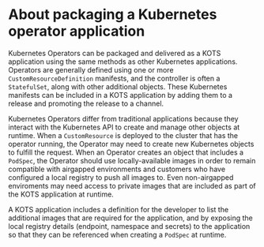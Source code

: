 # About packaging a Kubernetes operator application

Kubernetes Operators can be packaged and delivered as a KOTS application using the same methods as other Kubernetes applications.
Operators are generally defined using one or more `CustomResourceDefinition` manifests, and the controller is often a `StatefulSet`, along with other additional objects.
These Kubernetes manifests can be included in a KOTS application by adding them to a release and promoting the release to a channel.

Kubernetes Operators differ from traditional applications because they interact with the Kubernetes API to create and manage other objects at runtime.
When a `CustomResource` is deployed to the cluster that has the operator running, the Operator may need to create new Kubernetes objects to fulfill the request.
When an Operator creates an object that includes a `PodSpec`, the Operator should use locally-available images in order to remain compatible with airgapped environments and customers who have configured a local registry to push all images to.
Even non-airgapped enviroments may need access to private images that are included as part of the KOTS application at runtime.

A KOTS application includes a definition for the developer to list the additional images that are required for the application, and by exposing the local registry details (endpoint, namespace and secrets) to the application so that they can be referenced when creating a `PodSpec` at runtime.
